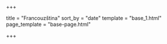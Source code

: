 +++

title = "Francouzština"
sort_by = "date"
template = "base_1.html"
page_template = "base-page.html"

+++


